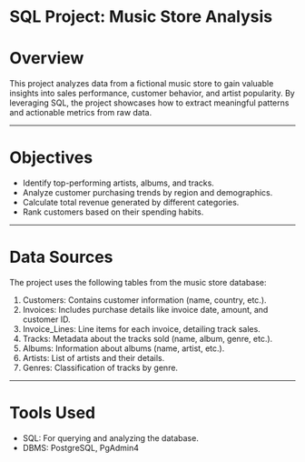 # SQL Project: Music Store Analysis
# Overview
This project analyzes data from a fictional music store to gain valuable insights into sales performance, customer behavior, and artist popularity. By leveraging SQL, the project showcases how to extract meaningful patterns and actionable metrics from raw data.
__________________________________________________________________________________________________________________________________________________________________________________________

# Objectives
* Identify top-performing artists, albums, and tracks.
* Analyze customer purchasing trends by region and demographics.
* Calculate total revenue generated by different categories.
* Rank customers based on their spending habits.
___________________________________________________________________________________________________________________________________________________________________________________________

# Data Sources

The project uses the following tables from the music store database:

1. Customers: Contains customer information (name, country, etc.).
2. Invoices: Includes purchase details like invoice date, amount, and customer ID.
3. Invoice_Lines: Line items for each invoice, detailing track sales.
4. Tracks: Metadata about the tracks sold (name, album, genre, etc.).
5. Albums: Information about albums (name, artist, etc.).
6. Artists: List of artists and their details.
7. Genres: Classification of tracks by genre.
___________________________________________________________________________________________________________________________________________________________________________________________

# Tools Used

* SQL: For querying and analyzing the database.
* DBMS: PostgreSQL, PgAdmin4
